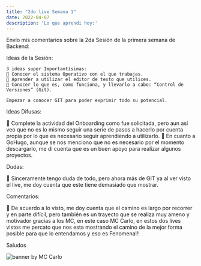 ```yaml
---
title: "2do live Semana 1"
date: 2022-04-07
description: 'Lo que aprendi hoy:'
---
```


Envío mis comentarios sobre la 2da Sesión de la primera semana de Backend:

Ideas de la Sesión:

    3 ideas super Importantísimas:
     Conocer el sistema Operativo con el que trabajas.
     Aprender a utilizar el editor de texto que utilices.
     Conocer lo que es, como funciona, y llevarlo a cabo: “Control de Versiones” (Git).

    Empezar a conocer GIT para poder exprimir todo su potencial.

Ideas Difusas:

 Complete la actividad del Onboarding como fue solicitada, pero aun así veo que no es lo mismo seguir una serie de pasos a hacerlo por cuenta propia por lo que es necesario seguir aprendiendo a utilizarlo.
 En cuanto a GoHugo, aunque se nos menciono que no es necesario por el momento descargarlo, me di cuenta que es un buen apoyo para realizar algunos proyectos.

Dudas:

 Sinceramente tengo duda de todo, pero ahora más de GIT ya al ver visto el live, me doy cuenta que este tiene demasiado que mostrar.

Comentarios:

 De acuerdo a lo visto, me doy cuenta que el camino es largo por recorrer y en parte difícil, pero también es un trayecto que se realiza muy ameno y motivador gracias a los MC, en este caso MC Carlo, en estos dos lives vistos me percato que nos esta mostrando el camino de la mejor forma posible para que lo entendamos y eso es Fenomenal!!

Saludos

![banner](https://user-images.githubusercontent.com/17634377/162122101-375d7106-01f6-49f3-be2d-5a06c7b9fe1b.png) by MC Carlo
